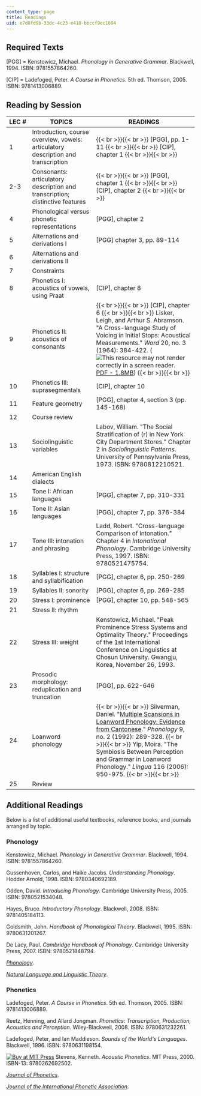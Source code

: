 ```yaml
---
content_type: page
title: Readings
uid: e7d8fd9b-33dc-4c23-e410-bbccf9ec1694
---
```


Required Texts
--------------

\[PGG\] = Kenstowicz, Michael. _Phonology in Generative Grammar_. Blackwell, 1994. ISBN: 9781557864260.

\[CIP\] = Ladefoged, Peter. _A Course in Phonetics_. 5th ed. Thomson, 2005. ISBN: 9781413006889.

Reading by Session
------------------

| LEC # | TOPICS | READINGS |
| --- | --- | --- |
| 1 | Introduction, course overview, vowels: articulatory description and transcription |  {{< br >}}{{< br >}} \[PGG\], pp. 1-11 {{< br >}}{{< br >}} \[CIP\], chapter 1 {{< br >}}{{< br >}}  |
| 2-3 | Consonants: articulatory description and transcription; distinctive features |  {{< br >}}{{< br >}} \[PGG\], chapter 1 {{< br >}}{{< br >}} \[CIP\], chapter 2 {{< br >}}{{< br >}}  |
| 4 | Phonological versus phonetic representations | \[PGG\], chapter 2 |
| 5 | Alternations and derivations I | \[PGG\] chapter 3, pp. 89-114 |
| 6 | Alternations and derivations II | &nbsp; |
| 7 | Constraints | &nbsp; |
| 8 | Phonetics I: acoustics of vowels, using Praat | \[CIP\], chapter 8 |
| 9 | Phonetics II: acoustics of consonants |  {{< br >}}{{< br >}} \[CIP\], chapter 6 {{< br >}}{{< br >}} Lisker, Leigh, and Arthur S. Abramson. "A Cross-language Study of Voicing in Initial Stops: Acoustical Measurements." _Word_ 20, no. 3 (1964): 384-422. (![This resource may not render correctly in a screen reader.](/images/inacessible.gif)[PDF - 1.8MB](http://www.haskins.yale.edu/Reprints/HL0053.pdf)) {{< br >}}{{< br >}}  |
| 10 | Phonetics III: suprasegmentals | \[CIP\], chapter 10 |
| 11 | Feature geometry | \[PGG\], chapter 4, section 3 (pp. 145-168) |
| 12 | Course review | &nbsp; |
| 13 | Sociolinguistic variables | Labov, William. "The Social Stratification of (r) in New York City Department Stores." Chapter 2 in _Sociolinguistic Patterns_. University of Pennsylvania Press, 1973. ISBN: 9780812210521. |
| 14 | American English dialects | &nbsp; |
| 15 | Tone I: African languages | \[PGG\], chapter 7, pp. 310-331 |
| 16 | Tone II: Asian languages | \[PGG\], chapter 7, pp. 376-384 |
| 17 | Tone III: intonation and phrasing | Ladd, Robert. "Cross-language Comparison of Intonation." Chapter 4 in _Intonational Phonology_. Cambridge University Press, 1997. ISBN: 9780521475754. |
| 18 | Syllables I: structure and syllabification | \[PGG\], chapter 6, pp. 250-269 |
| 19 | Syllables II: sonority | \[PGG\], chapter 6, pp. 269-285 |
| 20 | Stress I: prominence | \[PGG\], chapter 10, pp. 548-565 |
| 21 | Stress II: rhythm | &nbsp; |
| 22 | Stress III: weight | Kenstowicz, Michael. "Peak Prominence Stress Systems and Optimality Theory." Proceedings of the 1st International Conference on Linguistics at Chosun University. Gwangju, Korea, November 26, 1993. |
| 23 | Prosodic morphology: reduplication and truncation | \[PGG\], pp. 622-646 |
| 24 | Loanword phonology |  {{< br >}}{{< br >}} Silverman, Daniel. "[Multiple Scansions in Loanword Phonology: Evidence from Cantonese](http://journals.cambridge.org/action/displayAbstract?fromPage=online&aid=2395936&fulltextType=RA&fileId=S0952675700001627)." _Phonology_ 9, no. 2 (1992): 289-328. {{< br >}}{{< br >}} Yip, Moira. "The Symbiosis Between Perception and Grammar in Loanword Phonology." _Lingua_ 116 (2006): 950-975. {{< br >}}{{< br >}}  |
| 25 | Review |   

Additional Readings
-------------------

Below is a list of additional useful textbooks, reference books, and journals arranged by topic.

### Phonology

Kenstowicz, Michael. _Phonology in Generative Grammar_. Blackwell, 1994. ISBN: 9781557864260.

Gussenhoven, Carlos, and Haike Jacobs. _Understanding Phonology_. Hodder Arnold, 1998. ISBN: 9780340692189.

Odden, David. _Introducing Phonology_. Cambridge University Press, 2005. ISBN: 9780521534048.

Hayes, Bruce. _Introductory Phonology_. Blackwell, 2008. ISBN: 9781405184113.

Goldsmith, John. _Handbook of Phonological Theory_. Blackwell, 1995. ISBN: 9780631201267.

De Lacy, Paul. _Cambridge Handbook of Phonology_. Cambridge University Press, 2007. ISBN: 9780521848794.

[_Phonology_](http://journals.cambridge.org/action/displayJournal?jid=PHO).

[_Natural Language and Linguistic Theory_](http://www.springer.com/education+%26+language/linguistics/journal/11049).

### Phonetics

Ladefoged, Peter. _A Course in Phonetics_. 5th ed. Thomson, 2005. ISBN: 9781413006889.

Reetz, Henning, and Allard Jongman. _Phonetics: Transcription, Production, Acoustics and Perception_. Wiley-Blackwell, 2008. ISBN: 9780631232261.

Ladefoged, Peter, and Ian Maddieson. _Sounds of the World's Languages_. Blackwell, 1996. ISBN: 9780631198154.

[![Buy at MIT Press](/images/mp_logo.gif)](https://mitpress.mit.edu/9780262692502) Stevens, Kenneth. _Acoustic Phonetics_. MIT Press, 2000. ISBN-13: 9780262692502.

[_Journal of Phonetics_](http://www.elsevier.com/wps/find/journaldescription.cws_home/622896/description#description).

[_Journal of the International Phonetic Association_](http://journals.cambridge.org/action/displayJournal?jid=IPA).